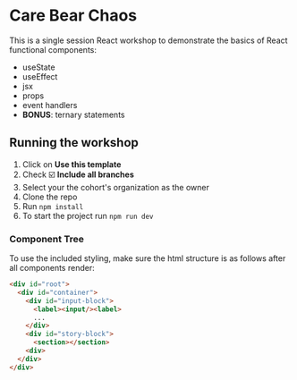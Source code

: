 # Care Bear Chaos

This is a single session React workshop to demonstrate the basics of React functional components:
- useState
- useEffect
- jsx
- props
- event handlers
- **BONUS**: ternary statements

## Running the workshop

1. Click on **Use this template**
2. Check ☑️ **Include all branches**
3. Select your the cohort's organization as the owner
4. Clone the repo
5. Run `npm install`
6. To start the project run `npm run dev`

### Component Tree

To use the included styling, make sure the html structure is as follows after all components render:

```html
<div id="root">
  <div id="container">
    <div id="input-block">
      <label><input/><label>
      ...
    </div>
    <div id="story-block">
      <section></section>
    <div>
  </div>
</div>
```